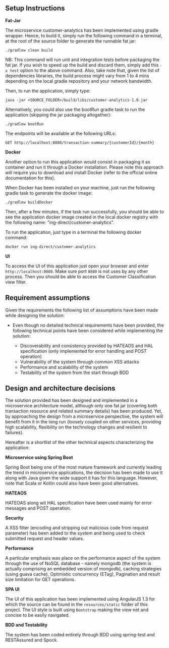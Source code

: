Setup Instructions
--

**Fat-Jar**

The microservice customer-analytics has been implemented using gradle wrapper. Hence, to build it, simply run the following command
in a terminal, at the root of the source folder to generate the runnable fat jar:

```
./gradlew clean build
```

NB: This command will run unit and integration tests before packaging
the fat jar. If you wish to speed up the build and discard them,
simply add this `-x test` option to the above command. Also, take note that,
given the list of dependencies libraries, the build process might vary from
1 to 4 mins depending on the local gradle repository and your network bandwidth.

Then, to run the application, simply type:

```
java -jar <SOURCE_FOLDER>/build/libs/customer-analytics-1.0.jar
```

Alternatively, you could also use the bootRun gradle task to run the application (skipping the jar packaging altogether):

```
./gradlew bootRun
```

The endpoints will be available at the following URLs:

```
GET http://localhost:8080/transaction-summary/{customerId}/{month}
```


**Docker**


Another option to run this application would consist in packaging it as container
and run it through a Docker installation. Please note this approach will require you
to download and install Docker (refer to the official online documentation for this).

When Docker has been installed on your machine, just run the following gradle task
to generate the docker image:

```
./gradlew buildDocker
```

Then, after a few minutes, if the task run successfully, you should be able to see the application docker image
created in the local docker registry with the following name: "ing-direct/customer-analytics".

To run the application, just type in a terminal the following docker command:

```
docker run ing-direct/customer-analytics
```


**UI**

To access the UI of this application just open your browser and enter `http://localhost:8080`. Make sure port `8080`
is not uses by any other process. Then you should be able to access the Customer Classification view filter.



Requirement assumptions
--

Given the requirements the following list of assumptions have been made while designing the solution:

- Even though no detailed technical requirements have been provided, the following technical points have been
considered while implementing the solution:

    - Discoverability and consistency provided by HATEAOS and HAL specification
    (only implemented for error handling and POST operation)
    - Vulnerability of the system through common XSS attacks
    - Performance and scalability of the system
    - Testability of the system from the start through BDD

Design and architecture decisions
--

The solution provided has been designed and implemented in a microservice architecture model,
although only one fat jar (covering both transaction resource and related summary details) has been produced.
Yet, by approaching the design from a microservice perspective, the system will benefit from it in the long
run (loosely coupled on other services, providing high scalability, flexibility on the technology changes and resilient to failures).

Hereafter is a shortlist of the other technical aspects characterizing the application:

**Microservice using Spring Boot**

Spring Boot being one of the most mature framework and currently leading the trend in microservice applications,
the decision has been made to use it along with Java given the wide support it has for this language.
However, note that Scala or Kotlin could also have been good alternatives.

**HATEAOS**

HATEOAS along wit HAL specification have been used mainly for error messages and POST operation.

**Security**

A XSS filter (encoding and stripping out malicious code from request parameter) has been added to the system
and being used to check submitted request and header values.

**Performance**

A particular emphasis was place on the performance aspect of the system through
the use of NoSQL database - namely mongodb (the system is actually comprising an embedded version
of mongodb), caching strategies (using guava cache), Optimistic concurrency (ETag),
Pagination and result size limitation for GET operations.

**SPA UI**

The UI of this application has been implemented using AngularJS 1.3 for which
the source can be found in the `resources/static` folder of this project. The UI
style is built using `Bootstrap` making the view net and concise to be easily navigated.

**BDD and Testability**

The system has been coded entirely through BDD using spring-test and RESTAssured and Spock.
